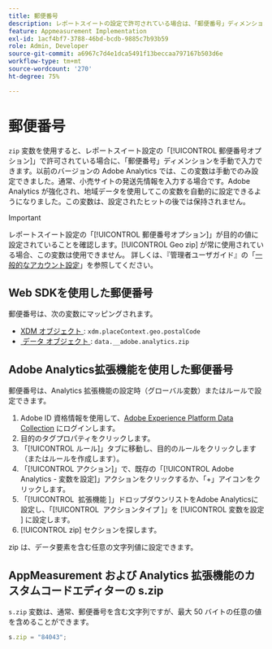 ```yaml
---
title: 郵便番号
description: レポートスイートの設定で許可されている場合は、「郵便番号」ディメンションを手動で入力します。
feature: Appmeasurement Implementation
exl-id: 1acf4bf7-3788-46bd-bcdb-9885c7b93b59
role: Admin, Developer
source-git-commit: a6967c7d4e1dca5491f13beccaa797167b503d6e
workflow-type: tm+mt
source-wordcount: '270'
ht-degree: 75%

---
```


# 郵便番号

`zip` 変数を使用すると、レポートスイート設定の「[!UICONTROL 郵便番号オプション]」で許可されている場合に、「郵便番号」ディメンションを手動で入力できます。以前のバージョンの Adobe Analytics では、この変数は手動でのみ設定できました。通常、小売サイトの発送先情報を入力する場合です。Adobe Analytics が強化され、地域データを使用してこの変数を自動的に設定できるようになりました。この変数は、設定されたヒットの後では保持されません。

>[!IMPORTANT]
>
> レポートスイート設定の「[!UICONTROL 郵便番号オプション]」が目的の値に設定されていることを確認します。[!UICONTROL Geo zip] が常に使用されている場合、この変数は使用できません。 詳しくは、『管理者ユーザガイド』の「[一般的なアカウント設定](/help/admin/tools/manage-rs/edit-settings/general/general-acct-settings-admin.md)」を参照してください。

## Web SDKを使用した郵便番号

郵便番号は、次の変数にマッピングされます。

* [XDM オブジェクト &#x200B;](/help/implement/aep-edge/xdm-var-mapping.md): `xdm.placeContext.geo.postalCode`
* [&#x200B; データ オブジェクト &#x200B;](/help/implement/aep-edge/data-var-mapping.md): `data.__adobe.analytics.zip`

## Adobe Analytics拡張機能を使用した郵便番号

郵便番号は、Analytics 拡張機能の設定時（グローバル変数）またはルールで設定できます。

1. Adobe ID 資格情報を使用して、[Adobe Experience Platform Data Collection](https://experience.adobe.com/data-collection) にログインします。
2. 目的のタグプロパティをクリックします。
3. 「[!UICONTROL ルール]」タブに移動し、目的のルールをクリックします（またはルールを作成します）。
4. 「[!UICONTROL アクション]」で、既存の「[!UICONTROL Adobe Analytics - 変数を設定]」アクションをクリックするか、「+」アイコンをクリックします。
5. 「[!UICONTROL &#x200B; 拡張機能 &#x200B;]」ドロップダウンリストをAdobe Analyticsに設定し、「[!UICONTROL &#x200B; アクションタイプ &#x200B;]」を [!UICONTROL &#x200B; 変数を設定 &#x200B;] に設定します。
6. [!UICONTROL zip] セクションを探します。

zip は、データ要素を含む任意の文字列値に設定できます。

## AppMeasurement および Analytics 拡張機能のカスタムコードエディターの s.zip

`s.zip` 変数は、通常、郵便番号を含む文字列ですが、最大 50 バイトの任意の値を含めることができます。

```js
s.zip = "84043";
```
